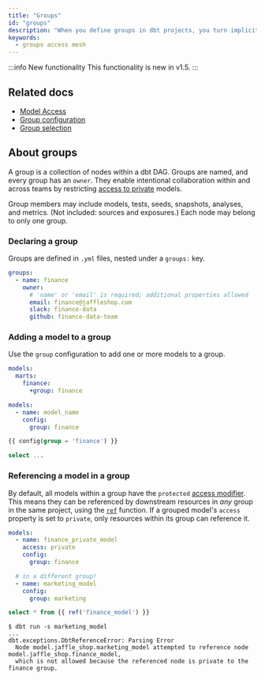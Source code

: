 ```yaml
---
title: "Groups"
id: "groups"
description: "When you define groups in dbt projects, you turn implicit relationships into an explicit grouping."
keywords:
  - groups access mesh
---
```


:::info New functionality
This functionality is new in v1.5.
:::

## Related docs

* [Model Access](/docs/collaborate/govern/model-access#groups)
* [Group configuration](/docs/reference/resource-configs/group)
* [Group selection](/docs/reference/node-selection/methods#the-group-method)

## About groups 

A group is a collection of nodes within a dbt DAG. Groups are named, and every group has an `owner`. They enable intentional collaboration within and across teams by restricting [access to private](access) models.

Group members may include models, tests, seeds, snapshots, analyses, and metrics. (Not included: sources and exposures.) Each node may belong to only one group.

### Declaring a group

Groups are defined in `.yml` files, nested under a `groups:` key.

<File name='models/marts/finance/finance.yml'>

```yaml
groups:
  - name: finance
    owner:
      # 'name' or 'email' is required; additional properties allowed
      email: finance@jaffleshop.com
      slack: finance-data
      github: finance-data-team
```

</File>

### Adding a model to a group

Use the `group` configuration to add one or more models to a group.

<Tabs>
<TabItem value="project" label="Project-level">

<File name='dbt_project.yml'>

```yml
models:
  marts:
    finance:
      +group: finance
```

</File>

</TabItem>

<TabItem value="model-yaml" label="Model-level">

<File name='models/schema.yml'>

```yml
models:
  - name: model_name
    config:
      group: finance
```

</File>

</TabItem>

<TabItem value="model-file" label="In-file">

<File name='models/model_name.sql'>

```sql
{{ config(group = 'finance') }}

select ...
```

</File>

</TabItem>

</Tabs>

### Referencing a model in a group

By default, all models within a group have the `protected` [access modifier](access). This means they can be referenced by downstream resources in _any_ group in the same project, using the [`ref`](ref) function. If a grouped model's `access` property is set to `private`, only resources within its group can reference it. 

<File name='models/schema.yml'>

```yml
models:
  - name: finance_private_model
    access: private
    config:
      group: finance

  # in a different group!
  - name: marketing_model
    config:
      group: marketing
```
</File>

<File name='models/marketing_model.sql'>

```sql
select * from {{ ref('finance_model') }}
```
</File>

```shell
$ dbt run -s marketing_model
...
dbt.exceptions.DbtReferenceError: Parsing Error
  Node model.jaffle_shop.marketing_model attempted to reference node model.jaffle_shop.finance_model, 
  which is not allowed because the referenced node is private to the finance group.
```
